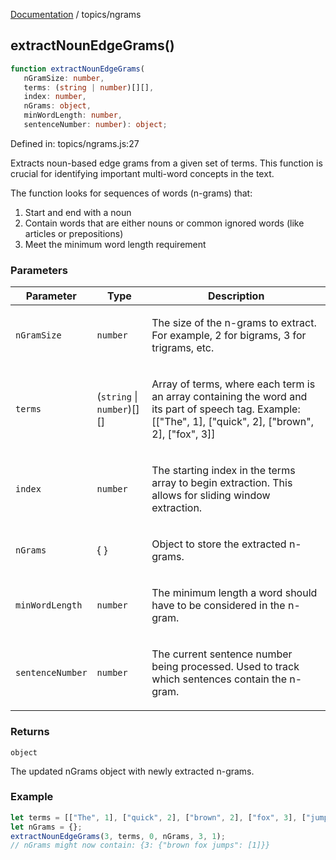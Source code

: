 [Documentation](../modules.md) / topics/ngrams

## extractNounEdgeGrams()

```ts
function extractNounEdgeGrams(
   nGramSize: number, 
   terms: (string | number)[][], 
   index: number, 
   nGrams: object, 
   minWordLength: number, 
   sentenceNumber: number): object;
```

Defined in: topics/ngrams.js:27

Extracts noun-based edge grams from a given set of terms. This function is crucial
for identifying important multi-word concepts in the text.

The function looks for sequences of words (n-grams) that:
1. Start and end with a noun
2. Contain words that are either nouns or common ignored words (like articles or prepositions)
3. Meet the minimum word length requirement

### Parameters

<table>
<thead>
<tr>
<th>Parameter</th>
<th>Type</th>
<th>Description</th>
</tr>
</thead>
<tbody>
<tr>
<td>

`nGramSize`

</td>
<td>

`number`

</td>
<td>

The size of the n-grams to extract. For example, 2 for bigrams, 3 for trigrams, etc.

</td>
</tr>
<tr>
<td>

`terms`

</td>
<td>

(`string` \| `number`)[][]

</td>
<td>

Array of terms, where each term is an array containing the word and its part of speech tag.
                                             Example: [["The", 1], ["quick", 2], ["brown", 2], ["fox", 3]]

</td>
</tr>
<tr>
<td>

`index`

</td>
<td>

`number`

</td>
<td>

The starting index in the terms array to begin extraction. This allows for sliding window extraction.

</td>
</tr>
<tr>
<td>

`nGrams`

</td>
<td>

\{ \}

</td>
<td>

Object to store the extracted n-grams.

</td>
</tr>
<tr>
<td>

`minWordLength`

</td>
<td>

`number`

</td>
<td>

The minimum length a word should have to be considered in the n-gram.

</td>
</tr>
<tr>
<td>

`sentenceNumber`

</td>
<td>

`number`

</td>
<td>

The current sentence number being processed. Used to track which sentences contain the n-gram.

</td>
</tr>
</tbody>
</table>

### Returns

`object`

The updated nGrams object with newly extracted n-grams.

### Example

```ts
let terms = [["The", 1], ["quick", 2], ["brown", 2], ["fox", 3], ["jumps", 4]];
let nGrams = {};
extractNounEdgeGrams(3, terms, 0, nGrams, 3, 1);
// nGrams might now contain: {3: {"brown fox jumps": [1]}}
```
